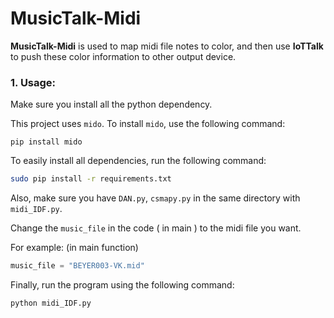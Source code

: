 # MusicTalk-Midi

**MusicTalk-Midi** is used to map midi file notes to color, and then use **IoTTalk** to push these color information to other output device.

### 1. Usage:

Make sure you install all the python dependency.

This project uses `mido`. To install `mido`, use the following command:

```b
pip install mido
```



To easily install all dependencies, run the following command:

```bash
sudo pip install -r requirements.txt
```



Also, make sure you have `DAN.py`, `csmapy.py` in the same directory with `midi_IDF.py`.

Change the `music_file` in the code ( in main ) to the midi file you want.

For example: (in main function)

```py
music_file = "BEYER003-VK.mid"
```



Finally, run the program using the following command:

```py
python midi_IDF.py
```

